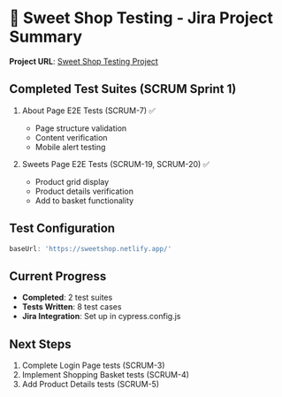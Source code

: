 # 🎯 Sweet Shop Testing - Jira Project Summary

**Project URL**: [Sweet Shop Testing Project](https://darijusluza1.atlassian.net/jira/software/projects/SCRUM/boards/1)

## Completed Test Suites (SCRUM Sprint 1)
1. About Page E2E Tests (SCRUM-7) ✅
   - Page structure validation
   - Content verification
   - Mobile alert testing

2. Sweets Page E2E Tests (SCRUM-19, SCRUM-20) ✅
   - Product grid display
   - Product details verification
   - Add to basket functionality

## Test Configuration
```javascript
baseUrl: 'https://sweetshop.netlify.app/'
```

## Current Progress
- **Completed**: 2 test suites
- **Tests Written**: 8 test cases
- **Jira Integration**: Set up in cypress.config.js

## Next Steps
1. Complete Login Page tests (SCRUM-3)
2. Implement Shopping Basket tests (SCRUM-4)
3. Add Product Details tests (SCRUM-5)


